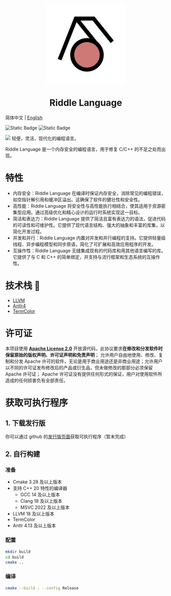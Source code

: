 <div align="center">
  <img src="./resources/logo.svg" alt="Logo" width="250" height="250">
  <h1>Riddle Language</h1>
</div>


简体中文 | [English](./README_en.md)

![Static Badge](https://img.shields.io/badge/C%2B%2B-20-green?logo=C%2B%2B)
![Static Badge](https://img.shields.io/badge/LLVM-18.1.8-purple?logo=LLVm)

![](https://starchart.cc/wangziwenhk/Riddle-Language.svg)
轻便，灵活，现代化的编程语言。

Riddle Language 是一个内存安全的编程语言，用于修复 C/C++ 的不足之处而出现。

# 特性

- 内存安全：Riddle Language 在编译时保证内存安全，消除常见的编程错误，如空指针解引用和缓冲区溢出。这确保了软件的健壮性和安全性。
- 高性能：Riddle Language 将安全性与高性能执行相结合，使其适用于资源密集型应用。通过高级优化和精心设计的运行时系统实现这一目标。
- 简洁和表达力：Riddle Language 提供了简洁且富有表达力的语法，促进代码的可读性和可维护性。它提供了现代语言结构、强大的抽象和丰富的库集，以简化开发过程。
- 并发和并行：Riddle Language 内置对并发和并行编程的支持。它提供轻量级线程、异步编程模型和同步原语，简化了可扩展和高效应用程序的开发。
- 互操作性：Riddle Language 无缝集成现有的代码库和用其他语言编写的库。它提供了与 C 和 C++ 的简单绑定，并支持与流行框架和生态系统的互操作性。

# 技术栈 :rocket:

- [LLVM](https://github.com/llvm/llvm-project)
- [Antlr4](https://github.com/antlr/antlr4)
- [TermColor](https://github.com/ikalnytskyi/termcolor)

# 许可证

本项目使用 [**Apache License 2.0**](https://www.apache.org/licenses/LICENSE-2.0.html) 开放源代码，此协议要求**在修改和分发软件时保留原始的版权声明、许可证声明和免责声明**；
允许用户自由地使用、修改、复制和分发 Apache 许可的软件，无论是用于商业用途还是非商业用途；允许用户以不同的许可证发布修改后的产品或衍生品，但未做修改的那部分必须保留 Apache 许可证；
Apache 许可证没有提供任何形式的保证，用户对使用软件所造成的任何损害负有全部责任。

# 获取可执行程序
## 1. 下载发行版
你可以通过 github 的[发行版页面](https://github.com/wangziwenhk/riddle-lang/releases)获取可执行程序（暂未完成）
## 2. 自行构建
### 准备
- Cmake 3.28 及以上版本
- 支持 C++ 20 特性的编译器
  - GCC 14 及以上版本
  - Clang 18 及以上版本
  - MSVC 2022 及以上版本
- LLVM 18 及以上版本
- TermColor
- Antlr 4.13 及以上版本
### 配置
```bash
mkdir build
cd build
cmake ..
```
### 编译
```bash
cmake --build . --config Release
```